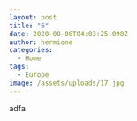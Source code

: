 ```yaml
---
layout: post
title: "6"
date: 2020-08-06T04:03:25.098Z
author: hermione
categories:
  - Home
tags:
  - Europe
image: /assets/uploads/17.jpg
---
```

adfa